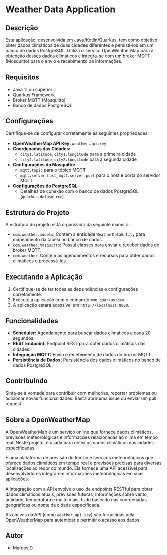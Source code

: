 # Weather Data Application

## Descrição
Esta aplicação, desenvolvida em Java/Kotlin/Quarkus, tem como objetivo obter dados climáticos de duas cidades diferentes e persisti-los em um banco de dados PostgreSQL. Utiliza o serviço OpenWeatherMap para a obtenção desses dados climáticos e integra-se com um broker MQTT (Mosquitto) para o envio e recebimento de informações.

## Requisitos
- Java 11 ou superior
- Quarkus Framework
- Broker MQTT (Mosquitto)
- Banco de dados PostgreSQL

## Configurações
Certifique-se de configurar corretamente as seguintes propriedades:

- **OpenWeatherMap API Key:** `weather.api.key`
- **Coordenadas das Cidades:**
  - `city1.latitude`, `city1.longitude` para a primeira cidade
  - `city2.latitude`, `city2.longitude` para a segunda cidade
- **Configurações do Mosquitto:**
  - `mqtt.topic` para o tópico MQTT
  - `mqtt.server.host`, `mqtt.server.port` para o host e porta do servidor MQTT
- **Configurações do PostgreSQL:**
  - Detalhes de conexão com o banco de dados PostgreSQL (`quarkus.datasource`)

## Estrutura do Projeto
A estrutura do projeto está organizada da seguinte maneira:

- `com.weather.models`: Contém a entidade `WeatherDataEntity` para mapeamento da tabela no banco de dados.
- `com.weather.mosquitto`: Possui classes para enviar e receber dados do broker MQTT.
- `com.weather`: Contém os agendamentos e recursos para obter dados climáticos e processá-los.

## Executando a Aplicação
1. Certifique-se de ter todas as dependências e configurações corretamente.
2. Execute a aplicação com o comando `mvn quarkus:dev`.
3. A aplicação estará acessível em `http://localhost:8080`.

## Funcionalidades
- **Scheduler:** Agendamento para buscar dados climáticos a cada 20 segundos.
- **REST Endpoint:** Endpoint REST para obter dados climáticos das cidades.
- **Integração MQTT:** Envio e recebimento de dados do broker MQTT.
- **Persistência de Dados:** Persistência dos dados climáticos no banco de dados PostgreSQL.

## Contribuindo
Sinta-se à vontade para contribuir com melhorias, reportar problemas ou adicionar novas funcionalidades. Basta abrir uma issue ou enviar um pull request.

## Sobre a OpenWeatherMap
A OpenWeatherMap é um serviço online que fornece dados climáticos, previsões meteorológicas e informações relacionadas ao clima em tempo real. Neste projeto, é usada para obter os dados climáticos das cidades especificadas.

É uma plataforma de previsão do tempo e serviços meteorológicos que oferece dados climáticos em tempo real e previsões precisas para diversas localizações ao redor do mundo. Ela fornece uma API acessível para desenvolvedores integrarem informações meteorológicas em suas aplicações.

A integração com a API envolve o uso de endpoints RESTful para obter dados climáticos atuais, previsões futuras, informações sobre vento, umidade, temperatura e muito mais, tudo baseado nas coordenadas geográficas ou nome da cidade especificada.

As chaves da API (como `weather.api.key`) são fornecidas pela OpenWeatherMap para autenticar e permitir o acesso aos dados.

## Autor
- Marcos D.
